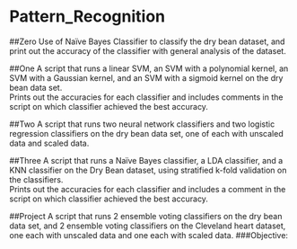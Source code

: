 # Pattern_Recognition
##Zero
Use of Naïve Bayes Classifier to classify the dry bean dataset, and print out the accuracy of the classifier with general analysis of the dataset.

##One
A script that runs a linear SVM, an SVM with a polynomial kernel, an SVM with a Gaussian kernel, and an SVM with a sigmoid kernel on the dry bean data set.  
Prints out the accuracies for each classifier and includes comments in the script on which classifier achieved the best accuracy.

##Two
A script that runs two neural network classifiers and two logistic regression classifiers on the dry bean data set, 
one of each with unscaled data and scaled data.  

##Three
A script that runs a Naïve Bayes classifier, a LDA classifier, and a KNN classifier on the Dry Bean dataset, using stratified k-fold validation on the classifiers.  
Prints out the accuracies for each classifier and includes a comment in the script on which classifier achieved the best accuracy.

##Project
A script that runs 2 ensemble voting classifiers on the dry bean data set, and 2 ensemble voting classifiers on the Cleveland heart dataset, one each with unscaled data and one each with scaled data. 
###Objective:
